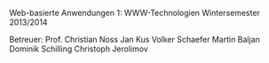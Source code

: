 Web-basierte Anwendungen 1: WWW-Technologien 
Wintersemester 2013/2014 

Betreuer: 
Prof. Christian Noss 
Jan Kus 
Volker Schaefer 
Martin Baljan
Dominik Schilling
Christoph Jerolimov
